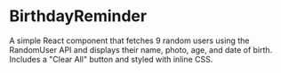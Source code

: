 # BirthdayReminder
A simple React component that fetches 9 random users using the RandomUser API and displays their name, photo, age, and date of birth. Includes a "Clear All" button and styled with inline CSS.
